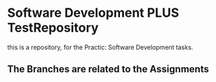 # Software Development PLUS TestRepository

this is a repository, for the Practic: Software Development tasks.


## The Branches are related to the Assignments
